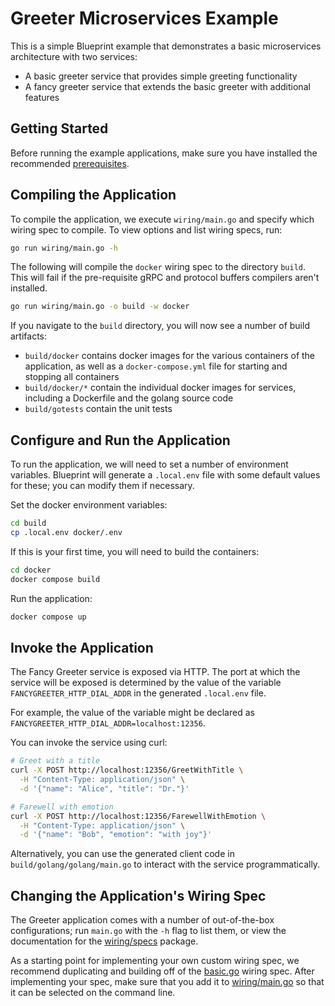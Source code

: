 # Greeter Microservices Example

This is a simple Blueprint example that demonstrates a basic microservices architecture with two services:
- A basic greeter service that provides simple greeting functionality
- A fancy greeter service that extends the basic greeter with additional features

## Getting Started

Before running the example applications, make sure you have installed the recommended [prerequisites](../../docs/manual/requirements.md).

## Compiling the Application

To compile the application, we execute `wiring/main.go` and specify which wiring spec to compile. To view options and list wiring specs, run:

```bash
go run wiring/main.go -h
```

The following will compile the `docker` wiring spec to the directory `build`. This will fail if the pre-requisite gRPC and protocol buffers compilers aren't installed.

```bash
go run wiring/main.go -o build -w docker
```

If you navigate to the `build` directory, you will now see a number of build artifacts:
* `build/docker` contains docker images for the various containers of the application, as well as a `docker-compose.yml` file for starting and stopping all containers
* `build/docker/*` contain the individual docker images for services, including a Dockerfile and the golang source code
* `build/gotests` contain the unit tests

## Configure and Run the Application

To run the application, we will need to set a number of environment variables. Blueprint will generate a `.local.env` file with some default values for these;
you can modify them if necessary.

Set the docker environment variables:

```bash
cd build
cp .local.env docker/.env
```

If this is your first time, you will need to build the containers:

```bash
cd docker
docker compose build
```

Run the application:

```bash
docker compose up
```

## Invoke the Application

The Fancy Greeter service is exposed via HTTP. The port at which the service will be exposed is determined by the value of the variable `FANCYGREETER_HTTP_DIAL_ADDR` in the generated `.local.env` file.

For example, the value of the variable might be declared as `FANCYGREETER_HTTP_DIAL_ADDR=localhost:12356`.

You can invoke the service using curl:

```bash
# Greet with a title
curl -X POST http://localhost:12356/GreetWithTitle \
  -H "Content-Type: application/json" \
  -d '{"name": "Alice", "title": "Dr."}'

# Farewell with emotion
curl -X POST http://localhost:12356/FarewellWithEmotion \
  -H "Content-Type: application/json" \
  -d '{"name": "Bob", "emotion": "with joy"}'
```

Alternatively, you can use the generated client code in `build/golang/golang/main.go` to interact with the service programmatically.

## Changing the Application's Wiring Spec

The Greeter application comes with a number of out-of-the-box configurations; run `main.go` with the `-h` flag to list them, or view the documentation for the [wiring/specs](wiring/specs) package.

As a starting point for implementing your own custom wiring spec, we recommend duplicating and building off of the [basic.go](wiring/specs/basic.go) wiring spec. After implementing your spec,
make sure that you add it to [wiring/main.go](wiring/main.go) so that it can be selected on the command line. 